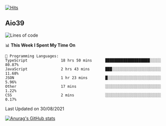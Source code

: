 [![Hits](https://hits.seeyoufarm.com/api/count/incr/badge.svg?url=https%3A%2F%2Fgithub.com%2Faio39&count_bg=%2339C5BB&title_bg=%23555555&icon=&icon_color=%23E7E7E7&title=hits&edge_flat=false)](https://hits.seeyoufarm.com)

## Aio39

<!--START_SECTION:waka-->
![Lines of code](https://img.shields.io/badge/From%20Hello%20World%20I%27ve%20Written-634639%20lines%20of%20code-blue)

📊 **This Week I Spent My Time On** 

```text
💬 Programming Languages: 
TypeScript               18 hrs 50 mins      ████████████████████░░░░░   80.87% 
JavaScript               2 hrs 43 mins       ███░░░░░░░░░░░░░░░░░░░░░░   11.68% 
JSON                     1 hr 23 mins        █░░░░░░░░░░░░░░░░░░░░░░░░   5.96% 
Other                    17 mins             ░░░░░░░░░░░░░░░░░░░░░░░░░   1.22% 
CSS                      2 mins              ░░░░░░░░░░░░░░░░░░░░░░░░░   0.17%

```


 Last Updated on 30/08/2021
<!--END_SECTION:waka-->
[![Anurag's GitHub stats](https://github-readme-stats.vercel.app/api?username=aio39)](https://github.com/anuraghazra/github-readme-stats)

<!--
**aio39/aio39** is a ✨ _special_ ✨ repository because its `README.md` (this file) appears on your GitHub profile.

Here are some ideas to get you started:

- 🔭 I’m currently working on ...
- 🌱 I’m currently learning ...
- 👯 I’m looking to collaborate on ...
- 🤔 I’m looking for help with ...
- 💬 Ask me about ...
- 📫 How to reach me: ...
- 😄 Pronouns: ...
- ⚡ Fun fact: ...
-->

